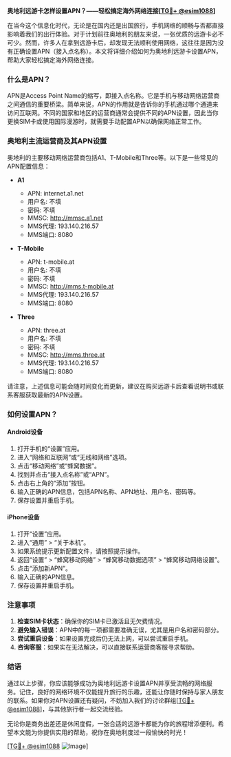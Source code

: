 **奥地利远游卡怎样设置APN？——轻松搞定海外网络连接[[TG💪+ @esim1088](https://t.me/s/esim1088)]**

在当今这个信息化时代，无论是在国内还是出国旅行，手机网络的顺畅与否都直接影响着我们的出行体验。对于计划前往奥地利的朋友来说，一张优质的远游卡必不可少。然而，许多人在拿到远游卡后，却发现无法顺利使用网络，这往往是因为没有正确设置APN（接入点名称）。本文将详细介绍如何为奥地利远游卡设置APN，帮助大家轻松搞定海外网络连接。

### 什么是APN？

APN是Access Point Name的缩写，即接入点名称。它是手机与移动网络运营商之间通信的重要桥梁。简单来说，APN的作用就是告诉你的手机通过哪个通道来访问互联网。不同的国家和地区的运营商通常会提供不同的APN设置，因此当你更换SIM卡或使用国际漫游时，就需要手动配置APN以确保网络正常工作。

### 奥地利主流运营商及其APN设置

奥地利的主要移动网络运营商包括A1、T-Mobile和Three等。以下是一些常见的APN配置信息：

- **A1**
  - APN: internet.a1.net
  - 用户名: 不填
  - 密码: 不填
  - MMSC: http://mmsc.a1.net
  - MMS代理: 193.140.216.57
  - MMS端口: 8080

- **T-Mobile**
  - APN: t-mobile.at
  - 用户名: 不填
  - 密码: 不填
  - MMSC: http://mms.t-mobile.at
  - MMS代理: 193.140.216.57
  - MMS端口: 8080

- **Three**
  - APN: three.at
  - 用户名: 不填
  - 密码: 不填
  - MMSC: http://mms.three.at
  - MMS代理: 193.140.216.57
  - MMS端口: 8080

请注意，上述信息可能会随时间变化而更新，建议在购买远游卡后查看说明书或联系客服获取最新的APN设置。

### 如何设置APN？

#### Android设备

1. 打开手机的“设置”应用。
2. 进入“网络和互联网”或“无线和网络”选项。
3. 点击“移动网络”或“蜂窝数据”。
4. 找到并点击“接入点名称”或“APN”。
5. 点击右上角的“添加”按钮。
6. 输入正确的APN信息，包括APN名称、APN地址、用户名、密码等。
7. 保存设置并重启手机。

#### iPhone设备

1. 打开“设置”应用。
2. 进入“通用” > “关于本机”。
3. 如果系统提示更新配置文件，请按照提示操作。
4. 返回“设置” > “蜂窝移动网络” > “蜂窝移动数据选项” > “蜂窝移动网络设置”。
5. 点击“添加新APN”。
6. 输入正确的APN信息。
7. 保存设置并重启手机。

### 注意事项

1. **检查SIM卡状态**：确保你的SIM卡已激活且无欠费情况。
2. **避免输入错误**：APN中的每一项都需要准确无误，尤其是用户名和密码部分。
3. **尝试重启设备**：如果设置完成后仍无法上网，可以尝试重启手机。
4. **咨询客服**：如果实在无法解决，可以直接联系运营商客服寻求帮助。

### 结语

通过以上步骤，你应该能够成功为奥地利远游卡设置APN并享受流畅的网络服务。记住，良好的网络环境不仅能提升旅行的乐趣，还能让你随时保持与家人朋友的联系。如果你对APN设置还有疑问，不妨加入我们的讨论群组[[TG💪+ @esim1088](https://t.me/s/esim1088)]，与其他旅行者一起交流经验。

无论你是商务出差还是休闲度假，一张合适的远游卡都能为你的旅程增添便利。希望本文能为你提供实用的帮助，祝你在奥地利度过一段愉快的时光！

[[TG💪+ @esim1088](https://t.me/s/esim1088) ![Image](https://i.postimg.cc/4NQfJmqS/Snipaste-2025-05-13-00-14-12.png)]